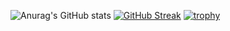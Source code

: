 ![Anurag's GitHub stats](https://github-readme-stats.vercel.app/api?username=bruno561&show_icons=true&theme=tokyonight)
[![GitHub Streak](http://github-readme-streak-stats.herokuapp.com?user=bruno561&theme=tokyonight&hide_border=true)](https://git.io/streak-stats)
[![trophy](https://github-profile-trophy.vercel.app/?username=bruno561&theme=discord)](https://github.com/ryo-ma/github-profile-trophy)
